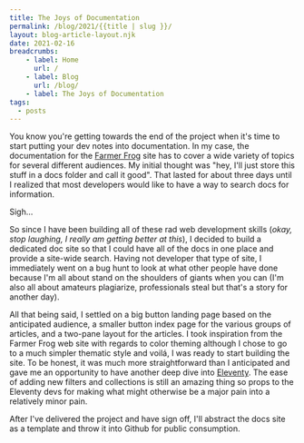 ```yaml
---
title: The Joys of Documentation
permalink: /blog/2021/{{title | slug }}/
layout: blog-article-layout.njk
date: 2021-02-16
breadcrumbs:
    - label: Home
      url: /
    - label: Blog
      url: /blog/
    - label: The Joys of Documentation
tags:
  - posts
---
```


You know you're getting towards the end of the project when it's time to start putting your dev notes into documentation. In my case, the documentation for the [Farmer Frog](https://farmerfrog.org) site has to cover a wide variety of topics for several different audiences. My initial thought was "hey, I'll just store this stuff in a docs folder and call it good". That lasted for about three days until I realized that most developers would like to have a way to search docs for information.

Sigh...

So since I have been building all of these rad web development skills (_okay, stop laughing, I really am getting better at this_), I decided to build a dedicated doc site so that I could have all of the docs in one place and provide a site-wide search. Having not developer that type of site, I immediately went on a bug hunt to look at what other people have done because I'm all about stand on the shoulders of giants when you can (I'm also all about amateurs plagiarize, professionals steal but that's a story for another day).

All that being said, I settled on a big button landing page based on the anticipated audience, a smaller button index page for the various groups of articles, and a two-pane layout for the articles. I took inspiration from the Farmer Frog web site with regards to color theming although I chose to go to a much simpler thematic style and voilá, I was ready to start building the site. To be honest, it was much more straightforward than I anticipated and gave me an opportunity to have another deep dive into [Eleventy](https://11ty.dev). The ease of adding new filters and collections is still an amazing thing so props to the Eleventy devs for making what might otherwise be a major pain into a relatively minor pain.

After I've delivered the project and have sign off, I'll abstract the docs site as a template and throw it into Github for public consumption.
